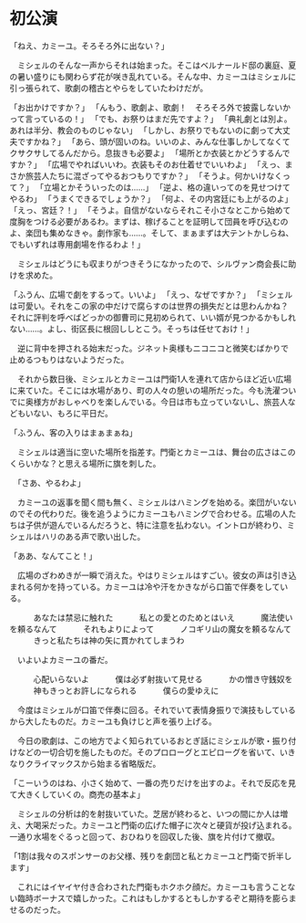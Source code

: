 # 初公演

「ねえ、カミーユ。そろそろ外に出ない？」

　ミシェルのそんな一声からそれは始まった。そこはベルナールド邸の裏庭、夏の暑い盛りにも関わらず花が咲き乱れている。そんな中、カミーユはミシェルに引っ張られて、歌劇の稽古とやらをしていたわけだが。

「お出かけですか？」
「んもう、歌劇よ、歌劇！　そろそろ外で披露しないかって言っているの！」
「でも、お祭りはまだ先ですよ？」
「典礼劇とは別よ。あれは半分、教会のものじゃない」
「しかし、お祭りでもないのに劇って大丈夫ですかね？」
「あら、頭が固いのね。いいのよ、みんな仕事しかしてなくてクサクサしてるんだから。息抜きも必要よ」
「場所とか衣装とかどうするんですか？」
「広場でやればいいわ。衣装もそのお仕着せでいいわよ」
「えっ、まさか旅芸人たちに混ざってやるおつもりですか？」
「そうよ。何かいけなくって？」
「立場とかそういったのは……」
「逆よ、格の違いってのを見せつけてやるわ」
「うまくできるでしょうか？」
「何よ、その内宮廷にも上がるのよ」
「えっ、宮廷？！」
「そうよ。自信がないならそれこそ小さなとこから始めて度胸をつける必要があるわ。まずは、稼げることを証明して団員を呼び込むのよ、楽団も集めなきゃ。劇作家も……。そして、まぁまずは大テントかしらね、でもいずれは専用劇場を作るわよ！」

　ミシェルはどうにも収まりがつきそうになかったので、シルヴァン商会長に助けを求めた。

「ふうん、広場で劇をするって。いいよ」
「えっ、なぜですか？」
「ミシェルは可愛い。それをこの家の中だけで腐らすのは世界の損失だとは思わんかね？　それに評判を呼べばどっかの御曹司に見初められて、いい婿が見つかるかもしれない……。よし、街区長に根回ししとこう。そっちは任せておけ！」

　逆に背中を押される始末だった。ジネット奥様もニコニコと微笑むばかりで止めるつもりはないようだった。



　それから数日後、ミシェルとカミーユは門衛1人を連れて店からほど近い広場に来ていた。そこには水場があり、町の人々の憩いの場所だった。今も洗濯ついでに奥様方がおしゃべりを楽しんでいる。今日は市も立っていないし、旅芸人などもいない、もろに平日だ。

「ふうん、客の入りはまぁまぁね」

　ミシェルは適当に空いた場所を指差す。門衛とカミーユは、舞台の広さはこのくらいかな？と思える場所に旗を刺した。

　「さあ、やるわよ」

　カミーユの返事を聞く間も無く、ミシェルはハミングを始める。楽団がいないのでその代わりだ。後を追うようにカミーユもハミングで合わせる。広場の人たちは子供が遊んでいるんだろうと、特に注意を払わない。イントロが終わり、ミシェルはハリのある声で歌い出した。

「ああ、なんてこと！」

　広場のざわめきが一瞬で消えた。やはりミシェルはすごい。彼女の声は引き込まれる何かを持っている。カミーユは冷や汗をかきながら口笛で伴奏をしている。

　　　あなたは禁忌に触れた
　　　私との愛とのためとはいえ
　　　魔法使いを頼るなんて
　　　それもよりによって
　　　ノコギリ山の魔女を頼るなんて
　　　きっと私たちは神の矢に貫かれてしまうわ

　いよいよカミーユの番だ。

　　　心配いらないよ
　　　僕は必ず射抜いて見せる
　　　かの憎き守銭奴を
　　　神もきっとお許しになられる
　　　僕らの愛ゆえに

　今度はミシェルが口笛で伴奏に回る。それでいて表情身振りで演技もしているから大したものだ。カミーユも負けじと声を張り上げる。

　今日の歌劇は、この地方でよく知られているおとぎ話にミシェルが歌・振り付けなどの一切合切を施したものだ。そのプロローグとエピローグを省いて、いきなりクライマックスから始まる省略版だ。

「こーいうのはね、小さく始めて、一番の売りだけを出すのよ。それで反応を見て大きくしていくの。商売の基本よ」

　ミシェルの分析は的を射抜いていた。芝居が終わると、いつの間にか人は増え、大喝采だった。カミーユと門衛の広げた帽子に次々と硬貨が投げ込まれる。一通り水場をぐるっと回って、おひねりを回収した後、旗を片付けて撤収。

「1割は我々のスポンサーのお父様、残りを劇団と私とカミーユと門衛で折半します」

　これにはイヤイヤ付き合わされた門衛もホクホク顔だ。カミーユも言うことない臨時ボーナスで嬉しかった。これはもしかするともしかするぞと期待を膨らませるのだった。
